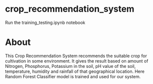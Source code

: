 # crop_recommendation_system

Run the training_testing.ipynb notebook

# About

This Crop Recommendation System recommends the suitable crop for cultivation in some environment. It gives the result based on amount of Nitrogen, Phosphorus, Potassium in the soil, pH value of the soil, temperature, humidity and rainfall of that geographical location. Here Random Forest Classifier model is trained and used for our system.
